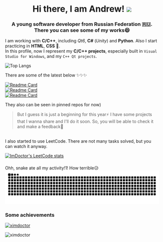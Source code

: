 <!--
**xImDoctor/xImDoctor** is a ✨ _special_ ✨ repository because its `README.md` (this file) appears on your GitHub profile.

Here are some ideas to get you started:

- 🔭 I’m currently working on ...
- 🌱 I’m currently learning ...
- 👯 I’m looking to collaborate on ...
- 🤔 I’m looking for help with ...
- 💬 Ask me about ...
- 📫 How to reach me: ...
- 😄 Pronouns: ...
- ⚡ Fun fact: ...
-->

<h1 align="center">Hi there, I am Andrew!
<img src="https://github.com/blackcater/blackcater/raw/main/images/Hi.gif" height="32"/></h1>
<h3 align="center">A young software developer from Russian Federation 🇷🇺.<br>There you can see some of my works😄</h3>


I am working with __C/C++__, including _Qt6_, __C#__ (_Unity_) and __Python__. Also I start practicing in __HTML__, __CSS__ 🤔.  
In this profile, now I represent my __C/C++ projects__, especially built in ```Visual Studio for Windows```, and my ```C++ Qt projects```. 


![Top Langs](https://github-readme-stats.vercel.app/api/top-langs/?username=xImDoctor&theme=dark)

There are some of the latest below ✨✨✨

[![Readme Card](https://github-readme-stats.vercel.app/api/pin/?username=xImDoctor&repo=SnakeConsoleGame&theme=dark)](https://github.com/xImDoctor/SnakeConsoleGame)
<br>
[![Readme Card](https://github-readme-stats.vercel.app/api/pin/?username=xImDoctor&repo=GuessTheWordGame&theme=dark)](https://github.com/xImDoctor/GuessTheWordGame)
<br>
[![Readme Card](https://github-readme-stats.vercel.app/api/pin/?username=xImDoctor&repo=docVector&theme=dark)](https://github.com/xImDoctor/docVector) 

They also can be seen in pinned repos for now)
> But I guess it is just a beginning for this year⚡
> I have some projects that I wanna share and I'll do it soon. So, you will be able to check it and make a feedback💬

<br>
I also started to use LeetCode. There are not many tasks solved, but you can watch it anyway.

[![ImDoctor's LeetCode stats](https://leetcode-stats-six.vercel.app/api?username=ImDoctor&theme=dark)](https://github.com/xImDoctor/leetcode-stats)

###
Ohh, snake ate all my activity!1! How terrible😥
<img src="https://raw.githubusercontent.com/xImDoctor/xImDoctor/output/github-contribution-grid-snake-dark.svg" alt="snake" />


### Some achievements
<p align="left"> <a href="https://github.com/ryo-ma/github-profile-trophy"><img src="https://github-profile-trophy.vercel.app/?username=ximdoctor" alt="ximdoctor" /></a> </p>

<p align="left"> <img src="https://komarev.com/ghpvc/?username=ximdoctor&label=Profile%20views&color=0e75b6&style=flat" alt="ximdoctor" /> </p>


